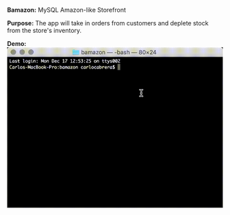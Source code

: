 **Bamazon:** MySQL Amazon-like Storefront

**Purpose:** The app will take in orders from customers and deplete stock from the store's inventory.

**Demo:** ![Bamazon Demo](demo.gif)
